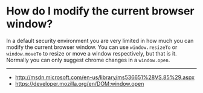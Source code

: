 How do I modify the current browser window?
===========================================

In a default security environment you are very limited in how much
you can modify the current browser window.  You can use
`window.resizeTo` or `window.moveTo` to resize or move a
window respectively, but that is it.  Normally you can only
suggest chrome changes in a `window.open`.

----

* <http://msdn.microsoft.com/en-us/library/ms536651%28VS.85%29.aspx>
* <https://developer.mozilla.org/en/DOM:window.open>
